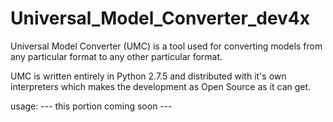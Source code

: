 Universal_Model_Converter_dev4x
===============================

Universal Model Converter (UMC) is a tool used for converting models from any particular format to any other particular format.

UMC is written entirely in Python 2.7.5 and distributed with it's own interpreters 
which makes the development as Open Source as it can get.

usage:
--- this portion coming soon ---
